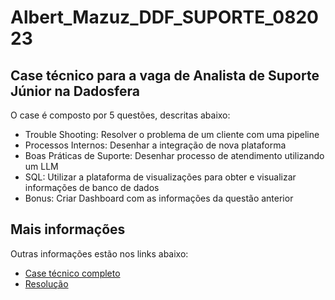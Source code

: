 # Albert_Mazuz_DDF_SUPORTE_082023

## Case técnico para a vaga de Analista de Suporte Júnior na Dadosfera

O case é composto por 5 questões, descritas abaixo:

* Trouble Shooting: Resolver o problema de um cliente com uma pipeline
* Processos Internos: Desenhar a integração de nova plataforma
* Boas Práticas de Suporte:  Desenhar processo de atendimento utilizando um LLM
* SQL: Utilizar a plataforma de visualizações para obter e visualizar informações de banco de dados
* Bonus: Criar Dashboard com as informações da questão anterior

## Mais informações 
Outras informações estão nos links abaixo:
* [Case técnico completo](https://github.com/Bertimaz/Albert_Mazuz_DDF_SUPORTE_082023/blob/268addf4658fcddb85ba60e8b4ca8746c95ba79b/files/Case%20T%C3%A9cnico%20-%20Analista%20de%20Suporte%20J%C3%BAnior%20(2)-1.pdf)
* [Resolução](AlbertMazuz_teste_dadosfera.ipynb)



